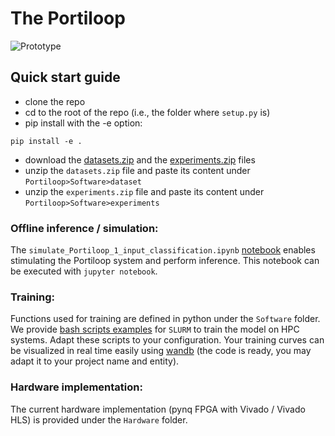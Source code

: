 # The Portiloop

![Prototype](https://github.com/nicolasvalenchon/Portiloop/blob/main/images/photo_portiloop.jpg)

## Quick start guide

- clone the repo
- cd to the root of the repo (i.e., the folder where `setup.py` is)
- pip install with the -e option:
```terminal
pip install -e .
```
- download the [datasets.zip](https://github.com/nicolasvalenchon/Portiloop/releases/download/v0.0.1/dataset.zip) and the [experiments.zip](https://github.com/nicolasvalenchon/Portiloop/releases/download/v0.0.1/experiments.zip) files
- unzip the `datasets.zip` file and paste its content under `Portiloop>Software>dataset`
- unzip the `experiments.zip` file and paste its content under `Portiloop>Software>experiments`

### Offline inference / simulation:
The `simulate_Portiloop_1_input_classification.ipynb` [notebook](https://github.com/nicolasvalenchon/Portiloop/blob/main/notebooks/simulate_Portiloop_1_input_classification.ipynb) enables stimulating the Portiloop system and perform inference.
This notebook can be executed with `jupyter notebook`.

### Training:
Functions used for training are defined in python under the `Software` folder.
We provide [bash scripts examples](https://github.com/nicolasvalenchon/Portiloop/releases/download/v0.0.1/scripts.zip) for `SLURM` to train the model on HPC systems.
Adapt these scripts to your configuration.
Your training curves can be visualized in real time easily using [wandb](https://wandb.ai/portiloop) (the code is ready, you may adapt it to your project name and entity).

### Hardware implementation:
The current hardware implementation (pynq FPGA with Vivado / Vivado HLS) is provided under the `Hardware` folder.
